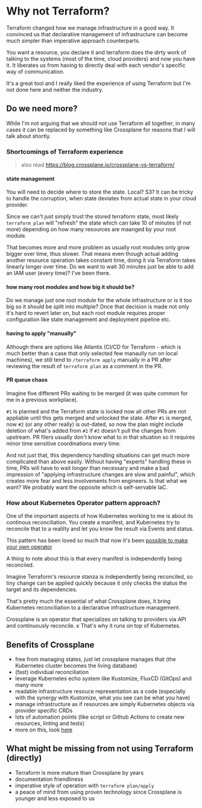 # Why not Terraform?

Terraform changed how we manage infrastructure in a good way.
It convinced us that declarative management of infrastructure can become much simpler than imperative approach counterparts.

You want a resource, you declare it and terraform does the dirty work of talking to the systems (most of the time, cloud providers) and now you have it.
It liberates us from having to directly deal with each vendor's specific way of communication.

It's a great tool and I really liked the experience of using Terraform but I'm not done here and neither the industry.

## Do we need more?

While I'm not arguing that we should not use Terraform all together, in many cases it can be replaced by something like Crossplane for reasons that I will talk about shortly.

### Shortcomings of Terraform experience
> also read https://blog.crossplane.io/crossplane-vs-terraform/

#### state management

You will need to decide where to store the state. Local? S3?
It can be tricky to handle the corruption, when state deviates from actual state in your cloud provider.

Since we can't just simply trust the stored terraform state, 
most likely `terraform plan` will "refresh" the state 
which can take 10 of minutes (if not more) depending on how many resources are maanged by your root module.

That becomes more and more problem as usually root modules only grow bigger over time, thus slower.
That means even though actual adding another resource operation takes constant time, doing it via Terraform takes linearly longer over time.
Do we want to wait 30 minutes just be able to add an IAM user (every time)? I've been there.

#### how many root modules and how big it should be?

Do we manage just one root module for the whole infrastructure or is it too big so it should be split into multiple? 
Once that decision is made not only it's hard to revert later on, but each root module requires proper configuration like state management and deployment pipeline etc.

#### having to apply "manually"

Although there are options like Atlantis (CI/CD for Terraform - which is much better than a case that only selected few manaully run on local machines), 
we still tend to `/terraform apply` manually in a PR after reviewing the result of `terraform plan` as a comment in the PR.

#### PR queue chaos

Imagine five different PRs waiting to be merged (it was quite common for me in a previous workplace).

`#1` is planned and the Terraform state is locked now all other PRs are not appliable until this gets merged and unlocked the state.
After `#1` is merged, now `#2` (or any other really) is out-dated, so now the plan might include deletion of what's added from `#1` if `#2` doesn't pull the changes from upstream.
PR filers usually don't know what to in that situation so it requires minor time sensitive coordinations every time.

And not just that, this dependency handling situations can get much more complicated than above easily.
Without having "experts" handling these in time, PRs will have to wait longer than necessary and make a bad impression of "applying infrastructure changes are slow and painful",
which creates more fear and less involvements from engineers.
Is that what we want? We probably want the opposite which is self-servable IaC.

### How about Kubernetes Operator pattern approach?

One of the important aspects of how Kubernetes working to me is about its continous reconciliation.
You create a manifest, and Kubernetes try to reconcile that to a realilty and let you know the result via Events and status.

This pattern has been loved so much that now it's been [possible to make your own operator](https://kubernetes.io/docs/concepts/extend-kubernetes/operator/)

A thing to note about this is that every manifest is independently being reconciled.

Imagine Terraform's resource stanza is independently being reconciled, so tiny change can be applied quickly because it only checks the status the target and its dependencies.

That's pretty much the essential of what Crossplane does, it bring Kubernetes reconciliation to a declarative infrastructure management.

Crossplane is an operator that specializes on talking to providers via API and continuously reconcile.
ĸ
That's why it runs on top of Kubernetes.

## Benefits of Crossplane

- free from managing states, just let crossplane manages that (the Kubernetes cluster becomes the living database)
- (fast) individual reconciliation
- leverage Kubernetes echo system like Kustomize, FluxCD (GitOps) and many more
- readable infrastructure resouce representation as a code (especially with the synergy with Kustomize, what you see can be what you have)
- manage infrastructure as if resources are simply Kubernetes objects via provider specific CRDs
- lots of automation points (like script or Github Actions to create new resources, linting and tests)
- more on this, look [here](./why-crossplane.md)


## What might be missing from not using Terraform (directly)

- Terraform is more mature than Crossplane by years
- documentation friendliness
- imperative style of operation with `terraform plan/apply`
- a peace of mind from using proven technology since Crossplane is younger and less exposed to us
